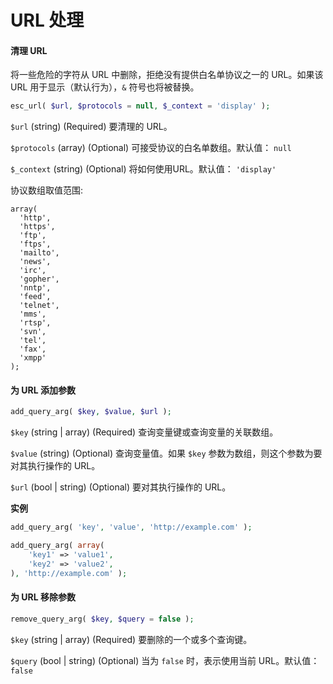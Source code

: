 # URL 处理

#### 清理 URL

将一些危险的字符从 URL 中删除，拒绝没有提供白名单协议之一的 URL。如果该 URL 用于显示（默认行为），`&` 符号也将被替换。

```php
esc_url( $url, $protocols = null, $_context = 'display' );
```

`$url` (string) (Required) 要清理的 URL。

`$protocols` (array) (Optional) 可接受协议的白名单数组。默认值： `null`

`$_context` (string) (Optional) 将如何使用URL。默认值： `'display'`

协议数组取值范围:

```
array(
  'http',
  'https',
  'ftp',
  'ftps',
  'mailto',
  'news',
  'irc',
  'gopher',
  'nntp',
  'feed',
  'telnet',
  'mms',
  'rtsp',
  'svn',
  'tel',
  'fax',
  'xmpp'
);
```


#### 为 URL 添加参数

```php
add_query_arg( $key, $value, $url );
```

`$key` (string | array) (Required) 查询变量键或查询变量的关联数组。

`$value` (string) (Optional) 查询变量值。如果 `$key` 参数为数组，则这个参数为要对其执行操作的 URL。

`$url` (bool | string) (Optional) 要对其执行操作的 URL。

**实例**

```php
add_query_arg( 'key', 'value', 'http://example.com' );

add_query_arg( array(
    'key1' => 'value1',
    'key2' => 'value2',
), 'http://example.com' );
```


#### 为 URL 移除参数

```php
remove_query_arg( $key, $query = false );
```

`$key` (string | array) (Required) 要删除的一个或多个查询键。

`$query` (bool | string) (Optional) 当为 `false` 时，表示使用当前 URL。默认值： `false`